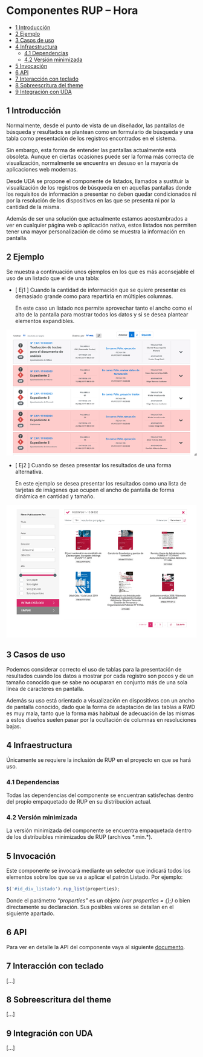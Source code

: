 #	Componentes RUP – Hora

<!-- MDTOC maxdepth:6 firsth1:1 numbering:0 flatten:0 bullets:1 updateOnSave:1 -->

   - [1   Introducción](#1-introducción)   
   - [2   Ejemplo](#2-ejemplo)   
   - [3   Casos de uso](#3-casos-de-uso)   
   - [4   Infraestructura](#4-infraestructura)   
      - [4.1 Dependencias](#4.1-dependencias)   
      - [4.2 Versión minimizada](#4.2-versión-minimizada)   
   - [5   Invocación](#5-invocación)   
   - [6   API](#6-api)   
   - [7   Interacción con teclado](#7-interacción-con-teclado)   
   - [8   Sobreescritura del theme](#8-sobreescritura-del-theme)   
   - [9   Integración con UDA](#9-integración-con-uda)   

<!-- /MDTOC -->


##	1	Introducción
Normalmente, desde el punto de vista de un diseñador, las pantallas de búsqueda y resultados se plantean como un formulario de búsqueda y una tabla como presentación de los registros encontrados en el sistema.

Sin embargo, esta forma de entender las pantallas actualmente está obsoleta. Aunque en ciertas ocasiones puede ser la forma más correcta de visualización, normalmente se encuentra en desuso en la mayoría de aplicaciones web modernas.

Desde UDA se propone el componente de listados, llamados a sustituir la visualización de los registros de búsqueda en en aquellas pantallas donde los requisitos de información a presentar no deben quedar condicionados ni por la resolución de los dispositivos en las que se presenta ni por la cantidad de la misma.

Además de ser una solución que actualmente estamos acostumbrados a ver en cualquier página web o aplicación nativa, estos listados nos permiten tener una mayor personalización de cómo se muestra la información en pantalla.

##	2	Ejemplo
Se muestra a continuación unos ejemplos en los que es más aconsejable el uso de un listado que el de una tabla:

- [ Ej1 ] Cuando la cantidad de información que se quiere presentar es demasiado grande como para repartirla en múltiples columnas.

	En este caso un listado nos permite aprovechar tanto el ancho como el alto de la pantalla para mostrar todos los datos y si se desea plantear elementos expandibles.

![Imagen de ejemplo de listado](img/rup.list_1.gif)

- [ Ej2 ] Cuando se desea presentar los resultados de una forma alternativa.

	En este ejemplo se desea presentar los resultados como una lista de tarjetas de imágenes que ocupen el ancho de pantalla de forma dinámica en cantidad y tamaño.

![Imagen de ejemplo de listado](img/rup.list_2.gif)

##	3	Casos de uso
Podemos considerar correcto el uso de tablas para la presentación de resultados cuando los datos a mostrar por cada registro son pocos y de un tamaño conocido que se sabe no ocuparan en conjunto más de una sola línea de caracteres en pantalla.

Además su uso está orientado a visualización en dispositivos con un ancho de pantalla conocido, dado que la forma de adaptación de las tablas a RWD es muy mala, tanto que la forma más habitual de adecuación de las mismas a estos diseños suelen pasar por la ocultación de columnas en resoluciones bajas.

##	4	Infraestructura
Únicamente se requiere la inclusión de RUP en el proyecto en que se hará uso.

###	4.1	Dependencias
Todas las dependencias del componente se encuentran satisfechas dentro del propio empaquetado de RUP en su distribución actual.

###	4.2	Versión minimizada
La versión minimizada del componente se encuentra empaquetada dentro de los distribuibles minimizados de RUP (archivos \*.min.\*).

##	5	Invocación
Este componente se invocará mediante un selector que indicará todos los elementos sobre los que se va a aplicar el patrón Listado. Por ejemplo:
```javascript
$('#id_div_listado').rup_list(properties);
```
Donde el parámetro *“properties”* es un objeto *(var properties = {};)* o bien directamente su declaración. Sus posibles valores se detallan en el siguiente apartado.

##	6	API

Para ver en detalle la API del componente vaya al siguiente [documento](../api/rup.list.md).

##	7	Interacción con teclado
[...]

##	8	Sobreescritura del theme
[...]


##	9	Integración con UDA
[...]
